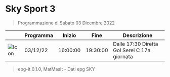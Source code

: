 # Sky Sport 3
> Programmazione di Sabato 03 Dicembre 2022

||Programma|Inizio|Fine|Descrizione|
|---|---|---|---|---|
|![Icon](https://guidatv.sky.it/uuid/bb0505cd-8dcf-4e71-9c6b-c2be8ece9df1/cover?md5ChecksumParam=980cf3a94fb0bbcba391eb7033aa1464)|03/12/22|16:00:00|19:30:00|Dalle 17:30 Diretta Gol Serei C 17a giornata



 > epg-it 0.1.0, MatMasIt - Dati epg SKY